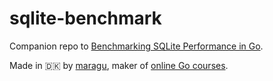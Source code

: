# sqlite-benchmark

Companion repo to [Benchmarking SQLite Performance in Go](https://www.golang.dk/articles/benchmarking-sqlite-performance-in-go).

Made in 🇩🇰 by [maragu](https://www.maragu.dk/), maker of [online Go courses](https://www.golang.dk/).
